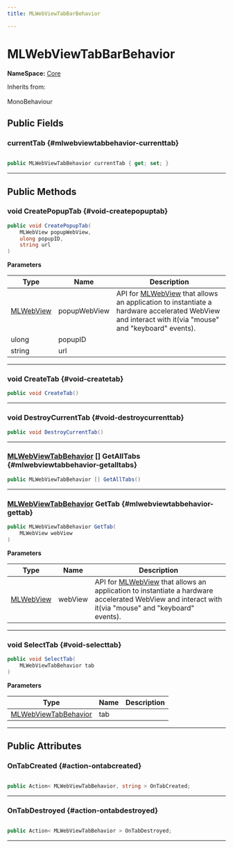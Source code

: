 ```yaml
---
title: MLWebViewTabBarBehavior

---
```


# MLWebViewTabBarBehavior



**NameSpace:** 
[Core](/unity-api/api/MagicLeap.Core/MagicLeap.Core.md) 





Inherits from: <br></br>MonoBehaviour




## Public Fields

### currentTab {#mlwebviewtabbehavior-currenttab}

```csharp

public MLWebViewTabBehavior currentTab { get; set; }

```






-----------

## Public Methods

### void CreatePopupTab {#void-createpopuptab}

```csharp
public void CreatePopupTab(
    MLWebView popupWebView,
    ulong popupID,
    string url
)
```


**Parameters**

| Type | Name  | Description  | 
|--|--|--|
| [MLWebView](/unity-api/api/UnityEngine.XR.MagicLeap/MLWebView/UnityEngine.XR.MagicLeap.MLWebView.md) |popupWebView|API for [MLWebView](/unity-api/api/UnityEngine.XR.MagicLeap/MLWebView/UnityEngine.XR.MagicLeap.MLWebView.md) that allows an application to instantiate a hardware accelerated WebView and interact with it(via "mouse" and "keyboard" events). |
| ulong |popupID||
| string |url||






-----------

### void CreateTab {#void-createtab}

```csharp
public void CreateTab()
```






-----------

### void DestroyCurrentTab {#void-destroycurrenttab}

```csharp
public void DestroyCurrentTab()
```






-----------

### [MLWebViewTabBehavior](/unity-api/api/MagicLeap.Core/MagicLeap.Core.MLWebViewTabBehavior.md) [] GetAllTabs {#mlwebviewtabbehavior-getalltabs}

```csharp
public MLWebViewTabBehavior [] GetAllTabs()
```






-----------

### [MLWebViewTabBehavior](/unity-api/api/MagicLeap.Core/MagicLeap.Core.MLWebViewTabBehavior.md) GetTab {#mlwebviewtabbehavior-gettab}

```csharp
public MLWebViewTabBehavior GetTab(
    MLWebView webView
)
```


**Parameters**

| Type | Name  | Description  | 
|--|--|--|
| [MLWebView](/unity-api/api/UnityEngine.XR.MagicLeap/MLWebView/UnityEngine.XR.MagicLeap.MLWebView.md) |webView|API for [MLWebView](/unity-api/api/UnityEngine.XR.MagicLeap/MLWebView/UnityEngine.XR.MagicLeap.MLWebView.md) that allows an application to instantiate a hardware accelerated WebView and interact with it(via "mouse" and "keyboard" events). |






-----------

### void SelectTab {#void-selecttab}

```csharp
public void SelectTab(
    MLWebViewTabBehavior tab
)
```


**Parameters**

| Type | Name  | Description  | 
|--|--|--|
| [MLWebViewTabBehavior](/unity-api/api/MagicLeap.Core/MagicLeap.Core.MLWebViewTabBehavior.md) |tab||






-----------

## Public Attributes

### OnTabCreated {#action-ontabcreated}

```csharp

public Action< MLWebViewTabBehavior, string > OnTabCreated;

```






-----------

### OnTabDestroyed {#action-ontabdestroyed}

```csharp

public Action< MLWebViewTabBehavior > OnTabDestroyed;

```






-----------

